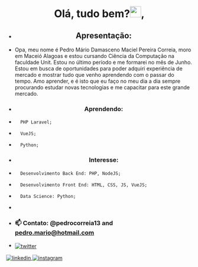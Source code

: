 <h1 align="center">Olá, tudo bem?<img src="https://raw.githubusercontent.com/kaueMarques/kaueMarques/master/hi.gif" width="30px">,</h1>



- <h2 align="center">Apresentação: </h2>
 - Opa, meu nome é Pedro Mário Damasceno Maciel Pereira Correia, moro em Maceió Alagoas e estou cursando Ciência da Computação na faculdade Unit. Estou no último período e me formarei no mês de Junho. Estou em busca de oportunidades para poder adquiri experiência de mercado e mostrar tudo que venho aprendendo com o passar do tempo. Amo aprender, e é isto que eu faço no meu dia a dia sempre procurando estudar novas tecnologias e me capacitar para este grande mercado. 


<!--- 🔭 I’m currently working on ... -->
- <h3 align="center">Aprendendo: </h3>
-       PHP Laravel;
-       VueJS;
-       Python;
- <h3 align="center">Interesse: </h3>
-       Desenvolvimento Back End: PHP, NodeJS;
-       Desenvolvimento Front End: HTML, CSS, JS, VueJS;
-       Data Science: Python;
-               
- ### 📫 Contato: @pedrocorreia13 and pedro.mario@hotmail.com
- <a href="https://twitter.com/Pedromario00" target="_blank">
  <img align="center" src="https://img.shields.io/badge/-maykbrito-05122A?style=flat&logo=twitter" alt="twitter"/>  
</a>
<a href="https://www.linkedin.com/in/pedrom-correia/" target="_blank">
  <img align="center" src="https://img.shields.io/badge/-maykbrito-05122A?style=flat&logo=linkedin" alt="linkedin"/>
</a>
<a href="https://www.instagram.com/pedrocorreia13/" target="_blank">
 <img align="center" src="https://img.shields.io/badge/-maykbrito-05122A?style=flat&logo=instagram" alt="instagram"/>
</a>

